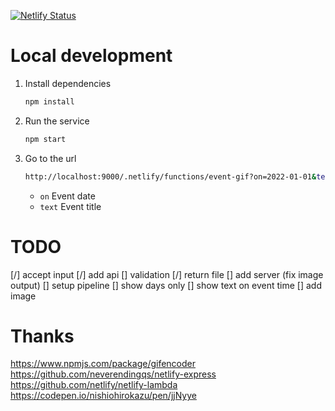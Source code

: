 [![Netlify Status](https://api.netlify.com/api/v1/badges/b954cb94-0f72-4ce7-9327-fe9a3e5dcda7/deploy-status)](https://app.netlify.com/sites/sad-shannon-cc428b/deploys)

# Local development

1. Install dependencies

    ```sh
    npm install
    ```

1. Run the service

    ```sh
    npm start
    ```

1. Go to the url

    ```sh
    http://localhost:9000/.netlify/functions/event-gif?on=2022-01-01&text=Happy%20New%20Year!
    ```

    - `on` Event date
    - `text` Event title

# TODO
[/] accept input
[/] add api
[] validation
[/] return file
[] add server (fix image output)
[] setup pipeline
[] show days only
[] show text on event time
[] add image

# Thanks
https://www.npmjs.com/package/gifencoder
https://github.com/neverendingqs/netlify-express
https://github.com/netlify/netlify-lambda
https://codepen.io/nishiohirokazu/pen/jjNyye
